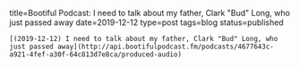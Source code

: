 
title=Bootiful Podcast: I need to talk about my father, Clark "Bud" Long, who just passed away
date=2019-12-12
type=post
tags=blog
status=published
~~~~~~
[(2019-12-12) I need to talk about my father, Clark "Bud" Long, who just passed away](http://api.bootifulpodcast.fm/podcasts/4677643c-a921-4fef-a30f-64c813d7e8ca/produced-audio) 
            